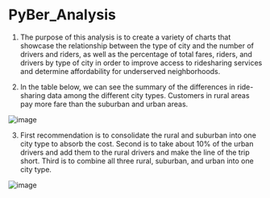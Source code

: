 # PyBer_Analysis

1.	The purpose of this analysis is to create a variety of charts that showcase the relationship between the type of city and the number of drivers and riders, as well as the percentage of total fares, riders, and drivers by type of city in order to improve access to ridesharing services and determine affordability for underserved neighborhoods. 

2.	In the table below, we can see the summary of the differences in ride-sharing data among the different city types. Customers in rural areas pay more fare than the suburban and urban areas.

![image](https://user-images.githubusercontent.com/121005128/215622713-ee3bd0f1-1a60-4687-a87e-6f153d46e4e0.png)



3.	First recommendation is to consolidate the rural and suburban into one city type to absorb the cost. Second is to take about 10% of the urban drivers and add them to the rural drivers and make the line of the trip short. Third is to combine all three rural, suburban, and urban into one city type.

![image](https://user-images.githubusercontent.com/121005128/215623101-abe3f93b-a548-45c1-aab6-7433788f6b5e.png)

